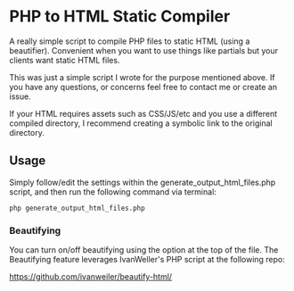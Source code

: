 # PHP to HTML Static Compiler
A really simple script to compile PHP files to static HTML (using a beautifier). Convenient when you want to use things like partials but your clients want static HTML files.

This was just a simple script I wrote for the purpose mentioned above. If you have any questions, or concerns feel free to contact me or create an issue.

If your HTML requires assets such as CSS/JS/etc and you use a different compiled directory, I recommend creating a symbolic link to the original directory.

## Usage

Simply follow/edit the settings within the generate_output_html_files.php script, and then run the following command via terminal:

```
php generate_output_html_files.php
```

### Beautifying

You can turn on/off beautifying using the option at the top of the file. The Beautifying feature leverages IvanWeller's PHP script at the following repo:

https://github.com/ivanweiler/beautify-html/
